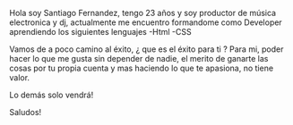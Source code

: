 Hola soy Santiago Fernandez, tengo 23 años y soy productor de música electronica y dj, actualmente me encuentro formandome como Developer aprendiendo los siguientes lenguajes 
-Html
-CSS

Vamos de a poco camino al éxito, ¿ que es el éxito para ti ? 
Para mi, poder hacer lo que me gusta sin depender de nadie, el merito de ganarte las cosas por tu propia cuenta y mas haciendo lo que te apasiona, no tiene valor.

Lo demás solo vendrá! 

Saludos!

